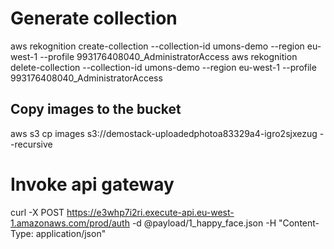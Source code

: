 # Generate collection 

aws rekognition create-collection --collection-id umons-demo --region eu-west-1 --profile 993176408040_AdministratorAccess
aws rekognition delete-collection --collection-id umons-demo --region eu-west-1 --profile 993176408040_AdministratorAccess

## Copy images to the bucket

aws s3 cp images s3://demostack-uploadedphotoa83329a4-igro2sjxezug --recursive

# Invoke api gateway 

curl -X POST https://e3whp7i2ri.execute-api.eu-west-1.amazonaws.com/prod/auth -d @payload/1_happy_face.json -H "Content-Type: application/json"